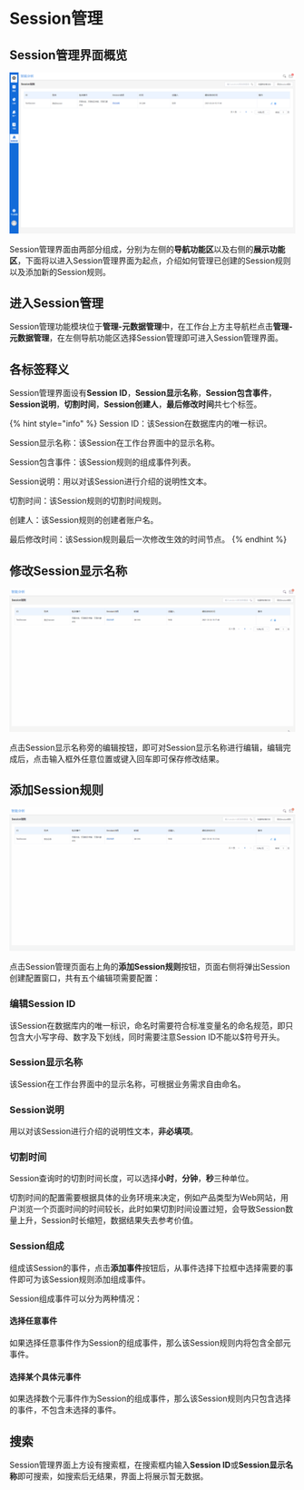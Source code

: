 # Session管理

## Session管理界面概览

![Session管理界面概览](../.gitbook/assets/Session管理界面.png)

Session管理界面由两部分组成，分别为左侧的**导航功能区**以及右侧的**展示功能区**，下面将以进入Session管理界面为起点，介绍如何管理已创建的Session规则以及添加新的Session规则。

## 进入Session管理

Session管理功能模块位于**管理-元数据管理**中，在工作台上方主导航栏点击**管理-元数据管理**，在左侧导航功能区选择Session管理即可进入Session管理界面。

## 各标签释义

Session管理界面设有**Session ID**，**Session显示名称**，**Session包含事件**，**Session说明**，**切割时间**，**Session创建人**，**最后修改时间**共七个标签。

{% hint style="info" %}
Session ID：该Session在数据库内的唯一标识。

Session显示名称：该Session在工作台界面中的显示名称。

Session包含事件：该Session规则的组成事件列表。

Session说明：用以对该Session进行介绍的说明性文本。

切割时间：该Session规则的切割时间规则。

创建人：该Session规则的创建者账户名。

最后修改时间：该Session规则最后一次修改生效的时间节点。
{% endhint %}

## 修改Session显示名称

![修改Session显示名称](../.gitbook/assets/修改Session显示名称.gif)

点击Session显示名称旁的编辑按钮，即可对Session显示名称进行编辑，编辑完成后，点击输入框外任意位置或键入回车即可保存修改结果。

## 添加Session规则

![添加Session规则](../.gitbook/assets/添加session规则.gif)

点击Session管理页面右上角的**添加Session规则**按钮，页面右侧将弹出Session创建配置窗口，共有五个编辑项需要配置：

### 编辑Session ID

该Session在数据库内的唯一标识，命名时需要符合标准变量名的命名规范，即只包含大小写字母、数字及下划线，同时需要注意Session ID不能以$符号开头。

### Session显示名称

该Session在工作台界面中的显示名称，可根据业务需求自由命名。

### Session说明

用以对该Session进行介绍的说明性文本，**非必填项**。

### 切割时间

Session查询时的切割时间长度，可以选择**小时**，**分钟**，**秒**三种单位。

切割时间的配置需要根据具体的业务环境来决定，例如产品类型为Web网站，用户浏览一个页面时间的时间较长，此时如果切割时间设置过短，会导致Session数量上升，Session时长缩短，数据结果失去参考价值。

### Session组成

组成该Session的事件，点击**添加事件**按钮后，从事件选择下拉框中选择需要的事件即可为该Session规则添加组成事件。

Session组成事件可以分为两种情况：

#### 选择**任意事件**

如果选择任意事件作为Session的组成事件，那么该Session规则内将包含全部元事件。

#### 选择**某个具体元事件**

如果选择数个元事件作为Session的组成事件，那么该Session规则内只包含选择的事件，不包含未选择的事件。

## 搜索

Session管理界面上方设有搜索框，在搜索框内输入**Session ID**或**Session显示名称**即可搜索，如搜索后无结果，界面上将展示暂无数据。
